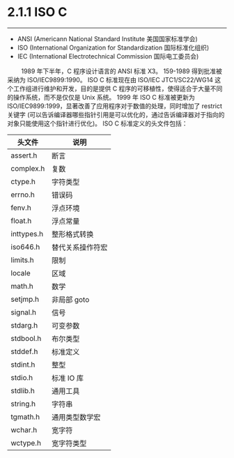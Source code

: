 # 2.1.1 ISO C
***

+ ANSI (Americann National Standard Institute 美国国家标准学会)
+ ISO (International Organization for Standardization 国际标准化组织)
+ IEC (International Electrotechnical Commission 国际电工委员会)

&emsp;&emsp;
1989 年下半年，C 程序设计语言的 ANSI 标准 X3。
159-1989 得到批准被采纳为 ISO/IEC9899:1990。
ISO C 标准现在由 ISO/IEC JTC1/SC22/WG14 这个工作组进行维护和开发，目的是提供 C 程序的可移植性，使得适合于大量不同的操作系统，而不是仅仅是 Unix 系统。
1999 年 ISO C 标准被更新为 ISO/IEC9899:1999，显著改善了应用程序对于数值的处理，同时增加了 restrict 关键字 (可以告诉编译器哪些指针引用是可以优化的，通过告诉编译器对于指向的对象只能使用这个指针进行优化)。
ISO C 标准定义的头文件包括：

|头文件|说明
| --- | --- |
|assert.h|断言|
|complex.h|复数|
|ctype.h|字符类型|
|errno.h|错误码|
|fenv.h|浮点环境|
|float.h|浮点常量|
|inttypes.h|整形格式转换|
|iso646.h|替代关系操作符宏|
|limits.h|限制|
|locale|区域|
|math.h|数学|
|setjmp.h|非局部 goto|
|signal.h|信号|
|stdarg.h|可变参数|
|stdbool.h|布尔类型|
|stddef.h|标准定义|
|stdint.h|整型|
|stdio.h|标准 IO 库|
|stdlib.h|通用工具|
|string.h|字符串|
|tgmath.h|通用类型数学宏|
|wchar.h|宽字符|
|wctype.h|宽字符类型|
